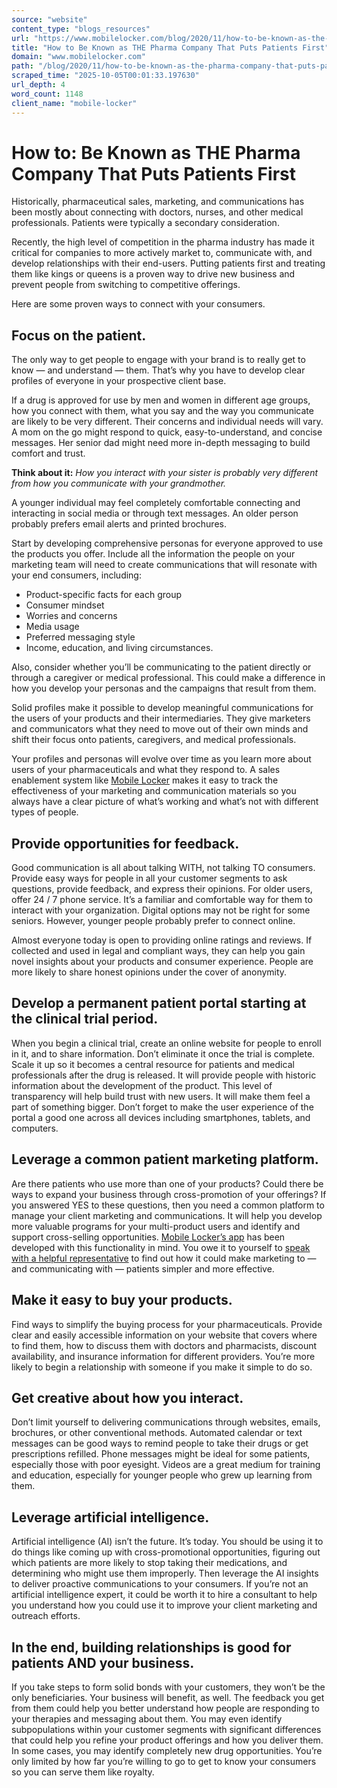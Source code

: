```yaml
---
source: "website"
content_type: "blogs_resources"
url: "https://www.mobilelocker.com/blog/2020/11/how-to-be-known-as-the-pharma-company-that-puts-patients-first/"
title: "How to Be Known as THE Pharma Company That Puts Patients First"
domain: "www.mobilelocker.com"
path: "/blog/2020/11/how-to-be-known-as-the-pharma-company-that-puts-patients-first/"
scraped_time: "2025-10-05T00:01:33.197630"
url_depth: 4
word_count: 1148
client_name: "mobile-locker"
---
```


# How to: Be Known as THE Pharma Company That Puts Patients First

Historically, pharmaceutical sales, marketing, and communications has been mostly about connecting with doctors, nurses, and other medical professionals. Patients were typically a secondary consideration.

Recently, the high level of competition in the pharma industry has made it critical for companies to more actively market to, communicate with, and develop relationships with their end-users. Putting patients first and treating them like kings or queens is a proven way to drive new business and prevent people from switching to competitive offerings.

Here are some proven ways to connect with your consumers.

## Focus on the patient.

The only way to get people to engage with your brand is to really get to know — and understand — them. That’s why you have to develop clear profiles of everyone in your prospective client base.

If a drug is approved for use by men and women in different age groups, how you connect with them, what you say and the way you communicate are likely to be very different. Their concerns and individual needs will vary. A mom on the go might respond to quick, easy-to-understand, and concise messages. Her senior dad might need more in-depth messaging to build comfort and trust.

**Think about it:** _How you interact with your sister is probably very different from how you communicate with your grandmother._

A younger individual may feel completely comfortable connecting and interacting in social media or through text messages. An older person probably prefers email alerts and printed brochures.

Start by developing comprehensive personas for everyone approved to use the products you offer. Include all the information the people on your marketing team will need to create communications that will resonate with your end consumers, including:

* Product-specific facts for each group
* Consumer mindset
* Worries and concerns
* Media usage
* Preferred messaging style
* Income, education, and living circumstances.

Also, consider whether you’ll be communicating to the patient directly or through a caregiver or medical professional. This could make a difference in how you develop your personas and the campaigns that result from them.

Solid profiles make it possible to develop meaningful communications for the users of your products and their intermediaries. They give marketers and communicators what they need to move out of their own minds and shift their focus onto patients, caregivers, and medical professionals.

Your profiles and personas will evolve over time as you learn more about users of your pharmaceuticals and what they respond to. A sales enablement system like [Mobile Locker](https://www.mobilelocker.com) makes it easy to track the effectiveness of your marketing and communication materials so you always have a clear picture of what’s working and what’s not with different types of people.

## Provide opportunities for feedback.

Good communication is all about talking WITH, not talking TO consumers. Provide easy ways for people in all your customer segments to ask questions, provide feedback, and express their opinions. For older users, offer 24 / 7 phone service. It’s a familiar and comfortable way for them to interact with your organization. Digital options may not be right for some seniors. However, younger people probably prefer to connect online.

Almost everyone today is open to providing online ratings and reviews. If collected and used in legal and compliant ways, they can help you gain novel insights about your products and consumer experience. People are more likely to share honest opinions under the cover of anonymity.

## Develop a permanent patient portal starting at the clinical trial period.

When you begin a clinical trial, create an online website for people to enroll in it, and to share information. Don’t eliminate it once the trial is complete. Scale it up so it becomes a central resource for patients and medical professionals after the drug is released. It will provide people with historic information about the development of the product. This level of transparency will help build trust with new users. It will make them feel a part of something bigger. Don’t forget to make the user experience of the portal a good one across all devices including smartphones, tablets, and computers.

## Leverage a common patient marketing platform.

Are there patients who use more than one of your products? Could there be ways to expand your business through cross-promotion of your offerings? If you answered YES to these questions, then you need a common platform to manage your client marketing and communications. It will help you develop more valuable programs for your multi-product users and identify and support cross-selling opportunities. [Mobile Locker’s app](https://www.mobilelocker.com) has been developed with this functionality in mind. You owe it to yourself to [speak with a helpful representative](https://www.mobilelocker.com/discovery-call/) to find out how it could make marketing to — and communicating with — patients simpler and more effective.

## Make it easy to buy your products.

Find ways to simplify the buying process for your pharmaceuticals. Provide clear and easily accessible information on your website that covers where to find them, how to discuss them with doctors and pharmacists, discount availability, and insurance information for different providers. You’re more likely to begin a relationship with someone if you make it simple to do so.

## Get creative about how you interact.

Don’t limit yourself to delivering communications through websites, emails, brochures, or other conventional methods. Automated calendar or text messages can be good ways to remind people to take their drugs or get prescriptions refilled. Phone messages might be ideal for some patients, especially those with poor eyesight. Videos are a great medium for training and education, especially for younger people who grew up learning from them.

## Leverage artificial intelligence.

Artificial intelligence (AI) isn’t the future. It’s today. You should be using it to do things like coming up with cross-promotional opportunities, figuring out which patients are more likely to stop taking their medications, and determining who might use them improperly. Then leverage the AI insights to deliver proactive communications to your consumers. If you’re not an artificial intelligence expert, it could be worth it to hire a consultant to help you understand how you could use it to improve your client marketing and outreach efforts.

## In the end, building relationships is good for patients AND your business.

If you take steps to form solid bonds with your customers, they won’t be the only beneficiaries. Your business will benefit, as well. The feedback you get from them could help you better understand how people are responding to your therapies and messaging about them. You may even identify subpopulations within your customer segments with significant differences that could help you refine your product offerings and how you deliver them. In some cases, you may identify completely new drug opportunities. You’re only limited by how far you’re willing to go to get to know your consumers so you can serve them like royalty.